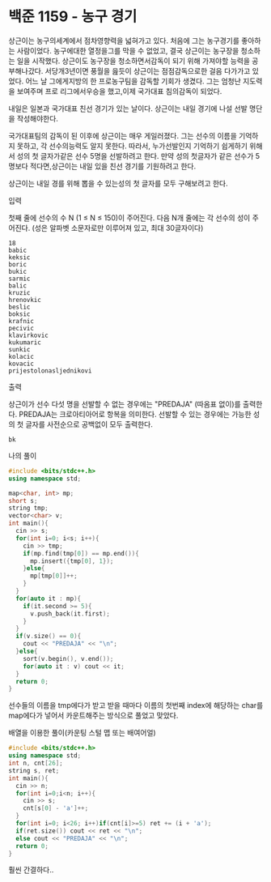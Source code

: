 # 백준 1159 - 농구 경기

상근이는 농구의세계에서 점차영향력을 넓혀가고 있다. 처음에 그는 농구경기를 좋아하는 사람이었다. 농구에대한 열정을그를 막을 수 없었고, 결국 상근이는 농구장을 청소하는 일을 시작했다. 상근이도 농구장을 청소하면서감독이 되기 위해 가져야할 능력을 공부해나갔다. 서당개3년이면 풍월을 읊듯이 상근이는 점점감독으로한 걸음 다가가고 있었다. 어느 날 그에게지방의 한 프로농구팀을 감독할 기회가 생겼다. 그는 엄청난 지도력을 보여주며 프로 리그에서우승을 했고,이제 국가대표 침의감독이 되었다.

내일은 일본과 국가대표 친선 경기가 있는 날이다. 상근이는 내일 경기에 나설 선발 명단을 작성해야한다.

국가대표팀의 감독이 된 이후에 상근이는 매우 게일러졌다. 그는 선수의 이름을 기억하지 못하고, 각 선수의능력도 알지 못한다. 따라서, 누가선발인지 기억하기 쉽게하기 위해서 성의 첫 글자가같은 선수 5명을 선발하려고 한다. 만약 성의 첫글자가 같은 선수가 5명보다 적다면,상근이는 내일 있을 친선 경기를 기원하려고 한다. 

상근이는 내일 경를 위해 뽑을 수 있는성의 첫 글자를 모두 구해보려고 한다.

입력

첫째 줄에 선수의 수 N (1 ≤ N ≤ 150)이 주어진다. 다음 N개 줄에는 각 선수의 성이 주어진다. (성은 알파벳 소문자로만 이루어져 있고, 최대 30글자이다)

```
18
babic
keksic
boric
bukic
sarmic
balic
kruzic
hrenovkic
beslic
boksic
krafnic
pecivic
klavirkovic
kukumaric
sunkic
kolacic
kovacic
prijestolonasljednikovi
```

출력

상근이가 선수 다섯 명을 선발할 수 없는 경우에는 "PREDAJA" (따옴표 없이)를 출력한다. PREDAJA는 크로아티아어로 항복을 의미한다. 선발할 수 있는 경우에는 가능한 성의 첫 글자를 사전순으로 공백없이 모두 출력한다.

`bk`

나의 풀이

```cpp
#include <bits/stdc++.h>
using namespace std;

map<char, int> mp;
short s;
string tmp;
vector<char> v;
int main(){
  cin >> s;
  for(int i=0; i<s; i++){
    cin >> tmp;
    if(mp.find(tmp[0]) == mp.end()){
      mp.insert({tmp[0], 1});
    }else{
      mp[tmp[0]]++;
    }
  }
  for(auto it : mp){
    if(it.second >= 5){
      v.push_back(it.first);
    }
  }
  if(v.size() == 0){
    cout << "PREDAJA" << "\n";
  }else{
    sort(v.begin(), v.end());
    for(auto it : v) cout << it;
  }
  return 0;
}
```

선수들의 이름을 tmp에다가 받고 받을 때마다 이름의 첫번째 index에 해당하는 char를 map에다가 넣어서 카운트해주는 방식으로 풀었고 맞았다.

배열을 이용한 풀이(카운팅 스털 맵 또는 배여어얼)

```cpp
#include <bits/stdc++.h>
using namespace std;
int n, cnt[26];
string s, ret;
int main(){
  cin >> n;
  for(int i=0;i<n; i++){
    cin >> s;
    cnt[s[0] - 'a']++;
  }
  for(int i=0; i<26; i++)if(cnt[i]>=5) ret += (i + 'a');
  if(ret.size()) cout << ret << "\n";
  else cout << "PREDAJA" << "\n";
  return 0;
}
```

훨씬 간결하다..